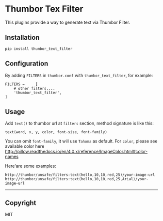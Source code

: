 Thumbor Tex Filter
===

This plugins provide a way to generate text via Thumbor Filter.

## Installation
`pip install thumbor_text_filter`

## Configuration

By adding `FILTERS` in `thumbor.conf` with `thumbor_text_filter`, for example:
```
FILTERS =     [
    # other filters....
    'thumbor_text_filter',
]
```

## Usage
Add `text()` to thumbor url at `filters` section, method signature is like this:

`text(word, x, y, color, font-size, font-family)`

You can omit `font-family`, it will use `Tahoma` as default.
For `color`, please see available color here http://pillow.readthedocs.io/en/4.0.x/reference/ImageColor.html#color-names

Here'are some examples:
```
http://thumbor/unsafe/filters:text(hello,10,10,red,25)/your-image-url
http://thumbor/unsafe/filters:text(hello,10,10,red,25,Arial)/your-image-url
```

---
## Copyright
MIT
